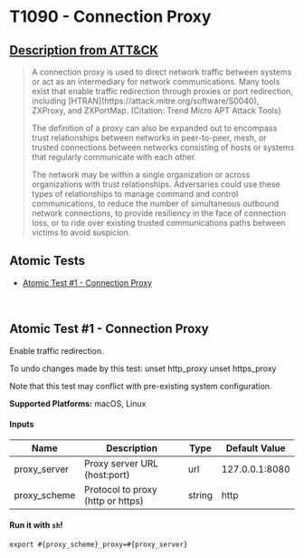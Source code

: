 # T1090 - Connection Proxy
## [Description from ATT&CK](https://attack.mitre.org/wiki/Technique/T1090)
<blockquote>A connection proxy is used to direct network traffic between systems or act as an intermediary for network communications. Many tools exist that enable traffic redirection through proxies or port redirection, including [HTRAN](https://attack.mitre.org/software/S0040), ZXProxy, and ZXPortMap. (Citation: Trend Micro APT Attack Tools)

The definition of a proxy can also be expanded out to encompass trust relationships between networks in peer-to-peer, mesh, or trusted connections between networks consisting of hosts or systems that regularly communicate with each other.

The network may be within a single organization or across organizations with trust relationships. Adversaries could use these types of relationships to manage command and control communications, to reduce the number of simultaneous outbound network connections, to provide resiliency in the face of connection loss, or to ride over existing trusted communications paths between victims to avoid suspicion.</blockquote>

## Atomic Tests

- [Atomic Test #1 - Connection Proxy](#atomic-test-1---connection-proxy)


<br/>

## Atomic Test #1 - Connection Proxy
Enable traffic redirection.

To undo changes made by this test:
  unset http_proxy
  unset https_proxy

Note that this test may conflict with pre-existing system configuration.

**Supported Platforms:** macOS, Linux


#### Inputs
| Name | Description | Type | Default Value | 
|------|-------------|------|---------------|
| proxy_server | Proxy server URL (host:port) | url | 127.0.0.1:8080|
| proxy_scheme | Protocol to proxy (http or https) | string | http|

#### Run it with `sh`!
```
export #{proxy_scheme}_proxy=#{proxy_server}
```
<br/>